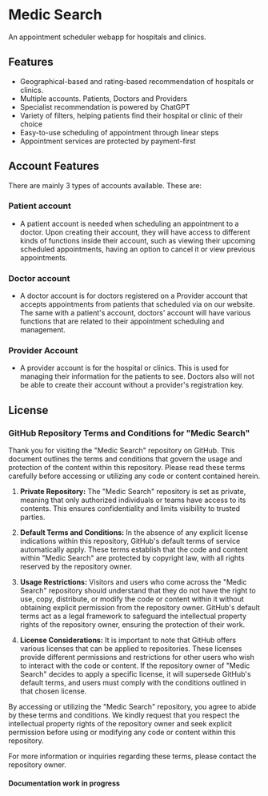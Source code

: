 # Medic Search

An appointment scheduler webapp for hospitals and clinics.

## Features

* Geographical-based and rating-based recommendation of hospitals or clinics.
* Multiple accounts. Patients, Doctors and Providers
* Specialist recommendation is powered by ChatGPT
* Variety of filters, helping patients find their hospital or clinic of their choice
* Easy-to-use scheduling of appointment through linear steps
* Appointment services are protected by payment-first

## Account Features

There are mainly 3 types of accounts available. These are:

### Patient account

* A patient account is needed when scheduling an appointment to a doctor. Upon creating their account, they will have access to different kinds of functions inside their account, such as viewing their upcoming scheduled appointments, having an option to cancel it or view previous appointments.

### Doctor account

* A doctor account is for doctors registered on a Provider account that accepts appointments from patients that scheduled via on our website. The same with a patient's account, doctors' account will have various functions that are related to their appointment scheduling and management.

### Provider Account

* A provider account is for the hospital or clinics. This is used for managing their information for the patients to see. Doctors also will not be able to create their account without a provider's registration key.

## License

### GitHub Repository Terms and Conditions for "Medic Search"

Thank you for visiting the "Medic Search" repository on GitHub. This document outlines the terms and conditions that govern the usage and protection of the content within this repository. Please read these terms carefully before accessing or utilizing any code or content contained herein.

1. **Private Repository:** The "Medic Search" repository is set as private, meaning that only authorized individuals or teams have access to its contents. This ensures confidentiality and limits visibility to trusted parties.

2. **Default Terms and Conditions:** In the absence of any explicit license indications within this repository, GitHub's default terms of service automatically apply. These terms establish that the code and content within "Medic Search" are protected by copyright law, with all rights reserved by the repository owner.

3. **Usage Restrictions:** Visitors and users who come across the "Medic Search" repository should understand that they do not have the right to use, copy, distribute, or modify the code or content within it without obtaining explicit permission from the repository owner. GitHub's default terms act as a legal framework to safeguard the intellectual property rights of the repository owner, ensuring the protection of their work.

4. **License Considerations:** It is important to note that GitHub offers various licenses that can be applied to repositories. These licenses provide different permissions and restrictions for other users who wish to interact with the code or content. If the repository owner of "Medic Search" decides to apply a specific license, it will supersede GitHub's default terms, and users must comply with the conditions outlined in that chosen license.

By accessing or utilizing the "Medic Search" repository, you agree to abide by these terms and conditions. We kindly request that you respect the intellectual property rights of the repository owner and seek explicit permission before using or modifying any code or content within this repository.

For more information or inquiries regarding these terms, please contact the repository owner.

#### Documentation work in progress
